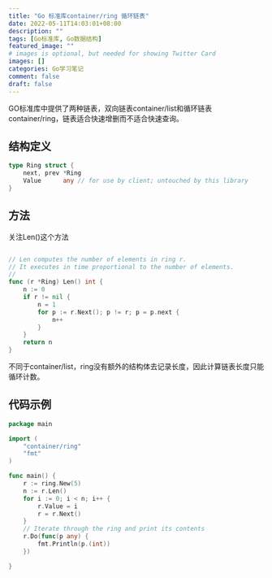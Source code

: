 ```yaml
---
title: "Go 标准库container/ring 循环链表"
date: 2022-05-11T14:03:01+08:00
description: ""
tags: [Go标准库, Go数据结构]
featured_image: ""
# images is optional, but needed for showing Twitter Card
images: []
categories: Go学习笔记
comment: false
draft: false
---
```

GO标准库中提供了两种链表，双向链表container/list和循环链表container/ring，链表适合快速增删而不适合快速查询。
## 结构定义

```go
type Ring struct {
	next, prev *Ring
	Value      any // for use by client; untouched by this library
}
```
## 方法
关注Len()这个方法
```go

// Len computes the number of elements in ring r.
// It executes in time proportional to the number of elements.
//
func (r *Ring) Len() int {
	n := 0
	if r != nil {
		n = 1
		for p := r.Next(); p != r; p = p.next {
			n++
		}
	}
	return n
}
```
不同于container/list，ring没有额外的结构体去记录长度，因此计算链表长度只能循环计数。

## 代码示例

```go
package main

import (
	"container/ring"
	"fmt"
)

func main() {
	r := ring.New(5)
	n := r.Len()
	for i := 0; i < n; i++ {
		r.Value = i
		r = r.Next()
	}
	// Iterate through the ring and print its contents
	r.Do(func(p any) {
		fmt.Println(p.(int))
	})

}
```
